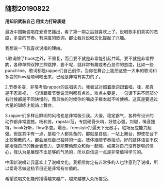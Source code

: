 ## 随想20190822

**用知识武装自己 用实力打碎质疑**


最近中国新说唱在爱奇艺播出，看了第一期之后就喜欢上了。说唱歌手们真实的态度，多变的节奏，有深度的歌词，都让我对说唱文化提起了兴趣。

我想说一下我喜欢说唱的理由。

1.歌词除了hook之外，不重复，而且要不就是非常能引起共鸣，要不就是非常押韵，各种单押双押三押跳押，要不呢，就非常有趣或者凸显你的态度，比如一些punchline。歌词都是rapper们自己创作，当你在舞台上能把这些一大串的歌词和多变的flow给顺利唱出来，已经是非常有实力的了。

2.节奏多变，非常考验rapper的说唱实力。我尝试对照着歌词跟着唱，哇，那真是不忍直视，一句话跟着节奏说流利都有点难。难点主要是，一句话下来不同部分有时候都是不同快慢的，而且快的时候你的嘴皮子根本就不听使唤。这真是要通过大量的训练才能站上舞台。

3.rapper们多样且鲜明的风格也是非常吸引我。大傻，稳定霸气，各种有设计的动作都非常震撼。杨和苏，rapstar范，专挑硬骨头啃，好胜心强。刘聪，嗓音独特，hook好听，flow多变。爆音，freestyle打遍天下无敌手，临场反应能力超强。但是其中有一点，是每个人都具备的，那就是自信，一站上舞台，即使在台下比较懒散的人，都会展现自己独特的一面，肢体跟随节奏摇动，好的肢体语言不仅能增强自己的舞台表现力，更能带动观众和你一起嗨。如果对自己没有足够的信心，我认为是展现不出足够的气场的，所以自信这一点是非常值得学习的。

中国新说唱让我喜欢上了说唱文化，我相信肯定有非常多的人也注意到了说唱，所以爱奇艺做这档节目还是非常有价值的。

希望说唱文化能传播得越来越广，越来越被大众所接受。

